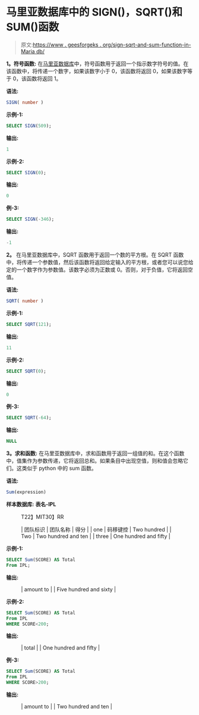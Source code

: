 # 马里亚数据库中的 SIGN()，SQRT()和 SUM()函数

> 原文:[https://www . geesforgeks . org/sign-sqrt-and-sum-function-in-Maria db/](https://www.geeksforgeeks.org/sign-sqrt-and-sum-function-in-mariadb/)

**1。符号函数:**
在[马里亚数据库](https://www.geeksforgeeks.org/difference-between-mysql-and-mariadb/)中，符号函数用于返回一个指示数字符号的值。在该函数中，将传递一个数字，如果该数字小于 0，该函数将返回 0，如果该数字等于 0，该函数将返回 1。

**语法:**

```sql
SIGN( number )
```

**示例-1:**

```sql
SELECT SIGN(509);
```

**输出:**

```sql
1
```

**示例-2:**

```sql
SELECT SIGN(0);
```

**输出:**

```sql
0
```

**例-3:**

```sql
SELECT SIGN(-346);
```

**输出:**

```sql
-1
```

**2。**
在马里亚数据库中，SQRT 函数用于返回一个数的平方根。在 SQRT 函数中，将传递一个参数值，然后该函数将返回给定输入的平方根，或者您可以说您给定的一个数字作为参数值。该数字必须为正数或 0。否则，对于负值，它将返回空值。

**语法:**

```sql
SQRT( number )
```

**示例-1:**

```sql
SELECT SQRT(121);
```

**输出:**

```sql
11
```

**示例-2:**

```sql
SELECT SQRT(0);
```

**输出:**

```sql
0
```

**例-3:**

```sql
SELECT SQRT(-64);
```

**输出:**

```sql
NULL
```

**3。求和函数:**
在马里亚数据库中，求和函数用于返回一组值的和。在这个函数中，值集作为参数传递，它将返回总和。如果条目中出现空值，则和值会忽略它们。这类似于 python 中的 sum 函数。

**语法:**

```sql
Sum(expression)
```

**样本数据库:**
**表名-IPL**

<figure class="table">T22】MIT30】RR

| 团队标识 | 团队名称 | 得分 |
| one | 码移键控 | Two hundred |
| Two | Two hundred and ten |
| three | One hundred and fifty |

</figure>

**示例-1:**

```sql
SELECT Sum(SCORE) AS Total 
From IPL;
```

**输出:**

<figure class="table">

| amount to |
| Five hundred and sixty |

</figure>

**示例-2:**

```sql
SELECT Sum(SCORE) AS Total 
From IPL
WHERE SCORE<200;
```

**输出:**

<figure class="table">

| total |
| One hundred and fifty |

</figure>

**例-3:**

```sql
SELECT Sum(SCORE) AS Total 
From IPL
WHERE SCORE>200;
```

**输出:**

<figure class="table">

| amount to |
| Two hundred and ten |

</figure>